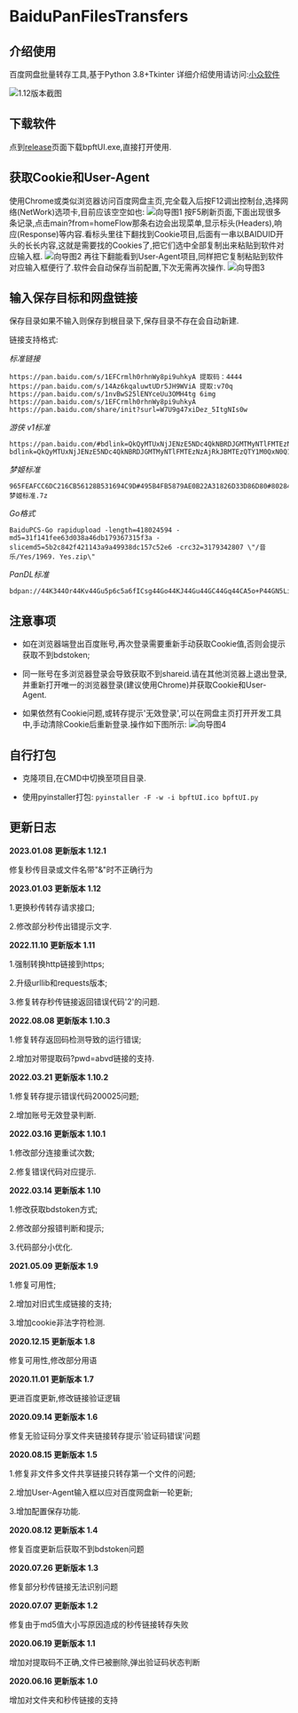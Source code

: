 BaiduPanFilesTransfers
=====
## 介绍使用

百度网盘批量转存工具,基于Python 3.8+Tkinter
详细介绍使用请访问:[小众软件](https://meta.appinn.net/t/topic/16995/39)

![1.12版本截图](https://raw.githubusercontent.com/hxz393/BaiduPanFilesTransfers/master/Capture/%E6%88%AA%E5%9B%BE1.12.jpg)



## 下载软件

点到[release](https://github.com/hxz393/BaiduPanFilesTransfers/releases)页面下载bpftUI.exe,直接打开使用.



## 获取Cookie和User-Agent

使用Chrome或类似浏览器访问百度网盘主页,完全载入后按F12调出控制台,选择网络(NetWork)选项卡,目前应该空空如也:
![向导图1](https://raw.githubusercontent.com/hxz393/BaiduPanFilesTransfers/master/Capture/u-1.png)
按F5刷新页面,下面出现很多条记录,点击main?from=homeFlow那条右边会出现菜单,显示标头(Headers),响应(Response)等内容.看标头里往下翻找到Cookie项目,后面有一串以BAIDUID开头的长长内容,这就是需要找的Cookies了,把它们选中全部复制出来粘贴到软件对应输入框.
![向导图2](https://raw.githubusercontent.com/hxz393/BaiduPanFilesTransfers/master/Capture/u-2.png)
再往下翻能看到User-Agent项目,同样把它复制粘贴到软件对应输入框便行了.软件会自动保存当前配置,下次无需再次操作.
![向导图3](https://raw.githubusercontent.com/hxz393/BaiduPanFilesTransfers/master/Capture/u-3.png)



## 输入保存目标和网盘链接

保存目录如果不输入则保存到根目录下,保存目录不存在会自动新建.

链接支持格式:

*标准链接*

```
https://pan.baidu.com/s/1EFCrmlh0rhnWy8pi9uhkyA 提取码：4444
https://pan.baidu.com/s/14Az6kqaluwtUDr5JH9WViA 提取:v70q
https://pan.baidu.com/s/1nvBwS25lENYceUu3OMH4tg 6img
https://pan.baidu.com/s/1EFCrmlh0rhnWy8pi9uhkyA
https://pan.baidu.com/share/init?surl=W7U9g47xiDez_5ItgNIs0w
```

*游侠 v1标准*

```
https://pan.baidu.com/#bdlink=QkQyMTUxNjJENzE5NDc4QkNBRDJGMTMyNTlFMTEzNzAjRkJBMTEzQTY1M0QxN0Q1NjM3QUQ1MEEzRTgwMkE2QTIjMzcxOTgxOTIzI1pha3VybyAyMDAxMjYuN3oK
bdlink=QkQyMTUxNjJENzE5NDc4QkNBRDJGMTMyNTlFMTEzNzAjRkJBMTEzQTY1M0QxN0Q1NjM3QUQ1MEEzRTgwMkE2QTIjMzcxOTgxOTIzI1pha3VybyAyMDAxMjYuN3oK
```

*梦姬标准*

```
965FEAFCC6DC216CB56128B531694C9D#495B4FB5879AE0B22A31826D33D86D80#802846691#梦姬标准.7z
```

*Go格式*

```
BaiduPCS-Go rapidupload -length=418024594 -md5=31f141fee63d038a46db179367315f3a -slicemd5=5b2c842f421143a9a49938dc157c52e6 -crc32=3179342807 \"/音乐/Yes/1969. Yes.zip\"
```

*PanDL标准*

```
bdpan://44K344Or44Kv44Gu5p6c5a6fICsg44Go44KJ44Gu44GC44Gq44CA5o+P44GN5LiL44KN44GXOFDlsI/lhorlrZAg5pel5paHLnppcHw2NDAxODQxNTd8ZDNjOTBmOTI3ZjUxYzIyMmRjMTc1NDM1YTY0OWMyYTJ8OTk4NTE0NDE3Y2I5Y2I0MTQ0MGRlZTFiMmMyNTYwMzY=`
```



## 注意事项

- 如在浏览器端登出百度账号,再次登录需要重新手动获取Cookie值,否则会提示获取不到bdstoken;

- 同一账号在多浏览器登录会导致获取不到shareid.请在其他浏览器上退出登录,并重新打开唯一的浏览器登录(建议使用Chrome)并获取Cookie和User-Agent.

- 如果依然有Cookie问题,或转存提示'无效登录',可以在网盘主页打开开发工具中,手动清除Cookie后重新登录.操作如下图所示:
![向导图4](https://raw.githubusercontent.com/hxz393/BaiduPanFilesTransfers/master/Capture/u-4.jpg)



## 自行打包

- 克隆项目,在CMD中切换至项目目录.

- 使用pyinstaller打包:
  ``
  pyinstaller -F -w -i bpftUI.ico bpftUI.py
  ``



## 更新日志
**2023.01.08 更新版本 1.12.1**

修复秒传目录或文件名带"&"时不正确行为

**2023.01.03 更新版本 1.12**

1.更换秒传转存请求接口;

2.修改部分秒传出错提示文字.

**2022.11.10 更新版本 1.11**

1.强制转换http链接到https;

2.升级urllib和requests版本;

3.修复转存秒传链接返回错误代码'2'的问题.

**2022.08.08 更新版本 1.10.3**

1.修复转存返回码检测导致的运行错误;

2.增加对带提取码?pwd=abvd链接的支持.

**2022.03.21 更新版本 1.10.2**

1.修复转存提示错误代码200025问题;

2.增加账号无效登录判断.

**2022.03.16 更新版本 1.10.1**

1.修改部分连接重试次数;

2.修复错误代码对应提示.

**2022.03.14 更新版本 1.10**

1.修改获取bdstoken方式;

2.修改部分报错判断和提示;

3.代码部分小优化.

**2021.05.09 更新版本 1.9**

1.修复可用性;

2.增加对旧式生成链接的支持;

3.增加cookie非法字符检测.

**2020.12.15 更新版本 1.8**

修复可用性,修改部分用语

**2020.11.01 更新版本 1.7**

更进百度更新,修改链接验证逻辑

**2020.09.14 更新版本 1.6**

修复无验证码分享文件夹链接转存提示'验证码错误'问题

**2020.08.15 更新版本 1.5**

1.修复非文件多文件共享链接只转存第一个文件的问题;

2.增加User-Agent输入框以应对百度网盘新一轮更新;

3.增加配置保存功能.

**2020.08.12 更新版本 1.4**

修复百度更新后获取不到bdstoken问题

**2020.07.26 更新版本 1.3**

修复部分秒传链接无法识别问题

**2020.07.07 更新版本 1.2**

修复由于md5值大小写原因造成的秒传链接转存失败

**2020.06.19 更新版本 1.1**

增加对提取码不正确,文件已被删除,弹出验证码状态判断

**2020.06.16 更新版本 1.0**

增加对文件夹和秒传链接的支持

